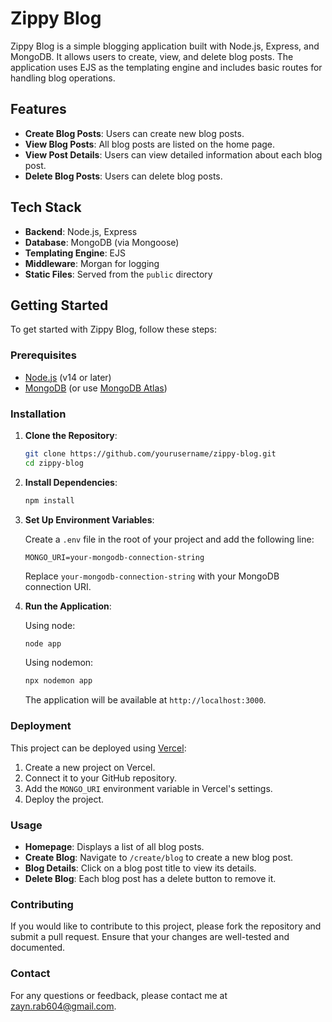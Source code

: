 # Zippy Blog

Zippy Blog is a simple blogging application built with Node.js, Express, and MongoDB. It allows users to create, view, and delete blog posts. The application uses EJS as the templating engine and includes basic routes for handling blog operations.

## Features

- **Create Blog Posts**: Users can create new blog posts.
- **View Blog Posts**: All blog posts are listed on the home page.
- **View Post Details**: Users can view detailed information about each blog post.
- **Delete Blog Posts**: Users can delete blog posts.

## Tech Stack

- **Backend**: Node.js, Express
- **Database**: MongoDB (via Mongoose)
- **Templating Engine**: EJS
- **Middleware**: Morgan for logging
- **Static Files**: Served from the `public` directory

## Getting Started

To get started with Zippy Blog, follow these steps:

### Prerequisites

- [Node.js](https://nodejs.org/) (v14 or later)
- [MongoDB](https://www.mongodb.com/try/download/community) (or use [MongoDB Atlas](https://www.mongodb.com/cloud/atlas))

### Installation

1. **Clone the Repository**:

    ```bash
    git clone https://github.com/yourusername/zippy-blog.git
    cd zippy-blog
    ```

2. **Install Dependencies**:

    ```bash
    npm install
    ```

3. **Set Up Environment Variables**:

    Create a `.env` file in the root of your project and add the following line:

    ```env
    MONGO_URI=your-mongodb-connection-string
    ```

    Replace `your-mongodb-connection-string` with your MongoDB connection URI.

4. **Run the Application**:

    Using node:
    ```bash
    node app
    ```
    Using nodemon:
   ```bash
   npx nodemon app
    ```
    

    The application will be available at `http://localhost:3000`.

### Deployment

This project can be deployed using [Vercel](https://vercel.com/):

1. Create a new project on Vercel.
2. Connect it to your GitHub repository.
3. Add the `MONGO_URI` environment variable in Vercel's settings.
4. Deploy the project.

### Usage

- **Homepage**: Displays a list of all blog posts.
- **Create Blog**: Navigate to `/create/blog` to create a new blog post.
- **Blog Details**: Click on a blog post title to view its details.
- **Delete Blog**: Each blog post has a delete button to remove it.

### Contributing

If you would like to contribute to this project, please fork the repository and submit a pull request. Ensure that your changes are well-tested and documented.

### Contact

For any questions or feedback, please contact me at zayn.rab604@gmail.com.
